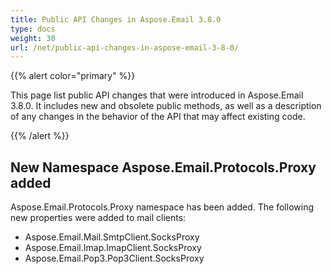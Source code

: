 ```yaml
---
title: Public API Changes in Aspose.Email 3.8.0
type: docs
weight: 30
url: /net/public-api-changes-in-aspose-email-3-8-0/
---
```


{{% alert color="primary" %}} 

This page list public API changes that were introduced in Aspose.Email 3.8.0. It includes new and obsolete public methods, as well as a description of any changes in the behavior of the API that may affect existing code.

{{% /alert %}} 
## **New Namespace Aspose.Email.Protocols.Proxy added**
Aspose.Email.Protocols.Proxy namespace has been added. The following new properties were added to mail clients:

- Aspose.Email.Mail.SmtpClient.SocksProxy
- Aspose.Email.Imap.ImapClient.SocksProxy
- Aspose.Email.Pop3.Pop3Client.SocksProxy
